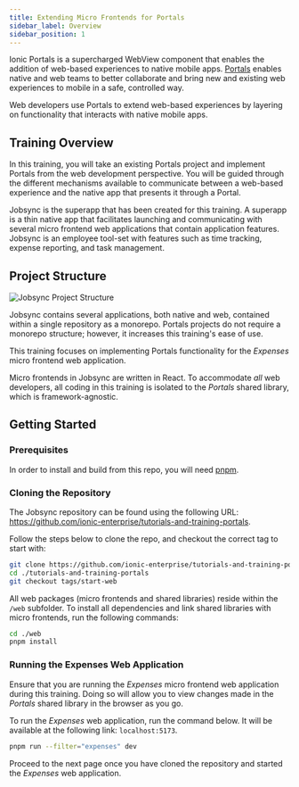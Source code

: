 ```yaml
---
title: Extending Micro Frontends for Portals
sidebar_label: Overview
sidebar_position: 1
---
```


Ionic Portals is a supercharged WebView component that enables the addition of web-based experiences to native mobile apps. <a href="https://ionic.io/docs/portals" target="_blank">Portals</a> enables native and web teams to better collaborate and bring new and existing web experiences to mobile in a safe, controlled way.

Web developers use Portals to extend web-based experiences by layering on functionality that interacts with native mobile apps. 

## Training Overview

In this training, you will take an existing Portals project and implement Portals from the web development perspective. You will be guided through the different mechanisms available to communicate between a web-based experience and the native app that presents it through a Portal.

Jobsync is the superapp that has been created for this training. A superapp is a thin native app that facilitates launching and communicating with several micro frontend web applications that contain application features. Jobsync is an employee tool-set with features such as time tracking, expense reporting, and task management.

## Project Structure

<div style={{float: "right", maxWidth: "550px", marginLeft: "40px"}}>

![Jobsync Project Structure](/img/jobsync-project-structure-web.png)

</div>

Jobsync contains several applications, both native and web, contained within a single repository as a monorepo. Portals projects do not require a monorepo structure; however, it increases this training's ease of use.

This training focuses on implementing Portals functionality for the _Expenses_ micro frontend web application.

Micro frontends in Jobsync are written in React. To accommodate _all_ web developers, all coding in this training is isolated to the _Portals_ shared library, which is framework-agnostic.

<div style={{ clear: 'both'}}></div>

## Getting Started 

### Prerequisites

In order to install and build from this repo, you will need <a href="https://pnpm.io" target="_blank">pnpm</a>.

### Cloning the Repository

The Jobsync repository can be found using the following URL: <a href="https://github.com/ionic-enterprise/tutorials-and-training-portals" target="_blank">https://github.com/ionic-enterprise/tutorials-and-training-portals</a>.

Follow the steps below to clone the repo, and checkout the correct tag to start with:

```bash
git clone https://github.com/ionic-enterprise/tutorials-and-training-portals
cd ./tutorials-and-training-portals
git checkout tags/start-web
```

All web packages (micro frontends and shared libraries) reside within the `/web` subfolder. To install all dependencies and link shared libraries with micro frontends, run the following commands:

```bash
cd ./web
pnpm install
```

### Running the Expenses Web Application

Ensure that you are running the _Expenses_ micro frontend web application during this training. Doing so will allow you to view changes made in the _Portals_ shared library in the browser as you go. 

To run the _Expenses_ web application, run the command below. It will be available at the following link: `localhost:5173`.

```bash
pnpm run --filter="expenses" dev
```

Proceed to the next page once you have cloned the repository and started the _Expenses_ web application.